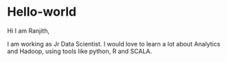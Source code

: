 # Hello-world
Hi I am Ranjith,

I am working as Jr Data Scientist.
I would love to learn a lot about Analytics and Hadoop, using tools like python, R and SCALA.
